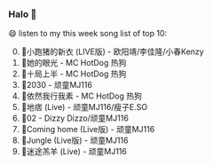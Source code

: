 

### Halo 👋

😄 listen to my this week song list of top 10:

0. 🌈小跑猪的新衣 (LIVE版) - 欧阳靖/李佳隆/小春Kenzy
1. 🌈她的眼光 - MC HotDog 热狗
2. 🌈十局上半 - MC HotDog 热狗
3. 🌈2030 - 顽童MJ116
4. 🌈依然我行我素 - MC HotDog 热狗
5. 🌈地痞 (Live) - 顽童MJ116/瘦子E.SO
6. 🌈02 - Dizzy Dizzo/顽童MJ116
7. 🌈Coming home (Live版) - 顽童MJ116
8. 🌈Jungle (Live版) - 顽童MJ116
9. 🌈迷途羔羊 (Live) - 顽童MJ116

